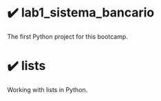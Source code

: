 # :heavy_check_mark: lab1_sistema_bancario
The first Python project for this bootcamp.

# :heavy_check_mark: lists
Working with lists in Python. 
